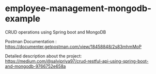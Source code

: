 # employee-management-mongodb-example

CRUD operations using Spring boot and MongoDB

Postman Documentation : https://documenter.getpostman.com/view/18458848/2s83mhmMoP

Detailed description about the project: 
https://medium.com/@salvipriya97/crud-restful-api-using-spring-boot-and-mongodb-9766752e658a
